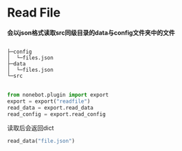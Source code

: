 # Read File
<b>会以json格式读取src同级目录的data与config文件夹中的文件</b>

<pre>
<code>
├─config
│  └─files.json
├─data
│  └─files.json
└─src
</code>
</pre>

```python
from nonebot.plugin import export
export = export("readfile")
read_data = export.read_data
read_config = export.read_config
```
读取后会返回dict
```python
read_data("file.json")
```

